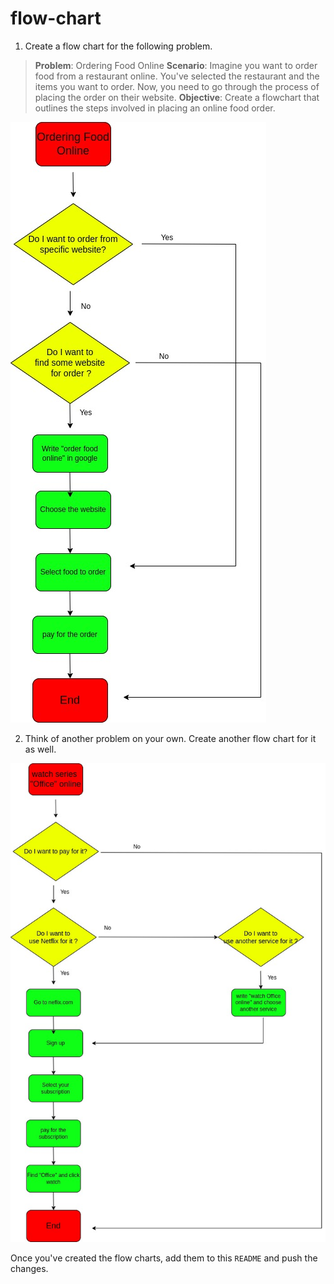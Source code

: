 # flow-chart

1. Create a flow chart for the following problem. 
> **Problem**: Ordering Food Online
> **Scenario**: Imagine you want to order food from a restaurant online. You've selected the restaurant and the items you want to order. Now, you need to go through the process of placing the order on their website.
> **Objective**: Create a flowchart that outlines the steps involved in placing an online food order.

![FoodOrder](/assets/first_flowchart.jpg)

2. Think of another problem on your own. Create another flow chart for it as well.

![watch](/assets/second-flowchart.jpg)

Once you've created the flow charts, add them to this `README` and push the changes.
